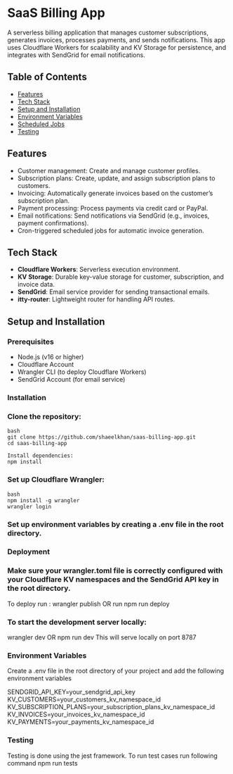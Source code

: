 # SaaS Billing App

A serverless billing application that manages customer subscriptions, generates invoices, processes payments, and sends notifications. This app uses Cloudflare Workers for scalability and KV Storage for persistence, and integrates with SendGrid for email notifications.

## Table of Contents

- [Features](#features)
- [Tech Stack](#tech-stack)
- [Setup and Installation](#setup-and-installation)
- [Environment Variables](#environment-variables)
- [Scheduled Jobs](#scheduled-jobs)
- [Testing](#testing)

## Features

- Customer management: Create and manage customer profiles.
- Subscription plans: Create, update, and assign subscription plans to customers.
- Invoicing: Automatically generate invoices based on the customer’s subscription plan.
- Payment processing: Process payments via credit card or PayPal.
- Email notifications: Send notifications via SendGrid (e.g., invoices, payment confirmations).
- Cron-triggered scheduled jobs for automatic invoice generation.

## Tech Stack

- **Cloudflare Workers**: Serverless execution environment.
- **KV Storage**: Durable key-value storage for customer, subscription, and invoice data.
- **SendGrid**: Email service provider for sending transactional emails.
- **itty-router**: Lightweight router for handling API routes.

## Setup and Installation

### Prerequisites

- Node.js (v16 or higher)
- Cloudflare Account
- Wrangler CLI (to deploy Cloudflare Workers)
- SendGrid Account (for email service)

### Installation

### Clone the repository:

```
bash
git clone https://github.com/shaeelkhan/saas-billing-app.git
cd saas-billing-app

Install dependencies:
npm install

```

### Set up Cloudflare Wrangler:

```
bash
npm install -g wrangler
wrangler login

```

### Set up environment variables by creating a .env file in the root directory.

### Deployment

### Make sure your wrangler.toml file is correctly configured with your Cloudflare KV namespaces and the SendGrid API key in the root directory.

To deploy run :
wrangler publish OR run npm run deploy

### To start the development server locally:

wrangler dev OR npm run dev
This will serve locally on port 8787

### Environment Variables

Create a .env file in the root directory of your project and add the following environment variables

SENDGRID_API_KEY=your_sendgrid_api_key
KV_CUSTOMERS=your_customers_kv_namespace_id
KV_SUBSCRIPTION_PLANS=your_subscription_plans_kv_namespace_id
KV_INVOICES=your_invoices_kv_namespace_id
KV_PAYMENTS=your_payments_kv_namespace_id

### Testing

Testing is done using the jest framework. To run test cases run following command
npm run tests
